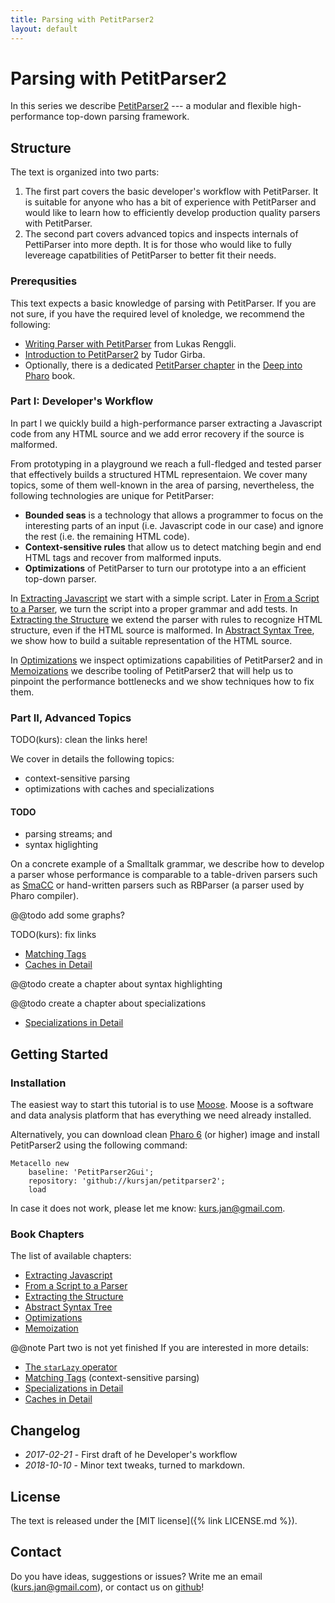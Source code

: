 ```yaml
---
title: Parsing with PetitParser2 
layout: default
---
```

# Parsing with PetitParser2

In this series we describe [PetitParser2](https://github.com/kursjan/petitparser2) --- a modular and flexible high-performance top-down parsing framework.

## Structure

The text is organized into two parts: 
1. The first part covers the basic developer's workflow with PetitParser.  It is suitable for anyone who has a bit of experience with PetitParser and would like to learn how to efficiently develop production quality parsers with PetitParser.
1. The second part covers advanced topics and inspects internals of PettiParser into more depth. It is for those who would like to fully levereage capatbilities of PetitParser to better fit their needs.

### Prerequsities
This text expects a basic knowledge of parsing with PetitParser.
If you are not sure, if you have the required level of knoledge, we recommend the following:
- [Writing Parser with PetitParser](https://www.lukas-renggli.ch/blog/petitparser-1) from Lukas Renggli.
- [Introduction to PetitParser2](http://www.humane-assessment.com/blog/introducing-petitparser2/) by Tudor Girba.
- Optionally, there is a dedicated [PetitParser chapter](http://scg.unibe.ch/archive/papers/Kurs13a-PetitParser.pdf) in the [Deep into Pharo](http://www.deepintopharo.com/) book.


### Part I: Developer's Workflow
In part I we quickly build a high-performance parser extracting a Javascript code from any HTML source and we add error recovery if the source is malformed.

From prototyping in a playground we reach a full-fledged and tested parser that effectively builds a structured HTML representaion. 
We cover many topics, some of them well-known in the area of parsing, nevertheless, the following technologies are unique for PetitParser:
- **Bounded seas** is a technology that allows a programmer to focus on the interesting parts of an input (i.e. Javascript code in our case) and ignore the rest (i.e. the remaining HTML code).
- **Context-sensitive rules** that allow us to detect matching begin and end HTML tags and recover from malformed inputs.
- **Optimizations** of PetitParser to turn our prototype into a an efficient top-down parser. 

In [Extracting Javascript](scripting.md) we start with a simple script.
Later in [From a Script to a Parser](Chapters/chapter2.pillar), we turn the script into a proper grammar and add tests.
In [Extracting the Structure](Chapters/chapter3.pillar) we extend the parser with rules to recognize HTML structure, even if the HTML source is malformed. In [Abstract Syntax Tree](Chapters/AST.pillar), we show how to build a suitable representation of the HTML source.

In [Optimizations](Chapters/optimizations.pillar) we inspect optimizations capabilities of PetitParser2
and in [Memoizations](Chapters/memoization.pillar) we describe tooling of PetitParser2 that will help us to pinpoint the performance bottlenecks and we show techniques how to fix them.


### Part II, Advanced Topics
TODO(kurs): clean the links here!

We cover in details the following topics:
- context-sensitive parsing
- optimizations with caches and specializations


#### TODO
- parsing streams; and
- syntax higlighting


On a concrete example of a Smalltalk grammar, we describe how to develop a parser whose performance is comparable to a table-driven parsers such as [SmaCC](https://github.com/ThierryGoubier/SmaCC) or hand-written parsers such as RBParser (a parser used by Pharo compiler).

@@todo add some graphs?

TODO(kurs): fix links
- [Matching Tags](../matchingTags.pillar)
- [Caches in Detail](../caches.pillar)

@@todo create a chapter about syntax highlighting

@@todo create a chapter about specializations 
- [Specializations in Detail](../smalltalkOptimization.pillar)

## Getting Started

### Installation
The easiest way to start this tutorial is to use [Moose](http://moosetechnology.org). 
Moose is a software and data analysis platform that has everything we need already installed.

Alternatively, you can download clean [Pharo 6](http://pharo.org) (or higher) image and install PetitParser2 using the following command:

```smalltalk
Metacello new
	baseline: 'PetitParser2Gui';
	repository: 'github://kursjan/petitparser2';
   	load
```

In case it does not work, please let me know: <kurs.jan@gmail.com>. 


### Book Chapters
The list of available chapters:
- [Extracting Javascript](Chapters/chapter1.pillar)
- [From a Script to a Parser](Chapters/chapter2.pillar)
- [Extracting the Structure](Chapters/chapter3.pillar)
- [Abstract Syntax Tree](Chapters/AST.pillar)
- [Optimizations](Chapters/optimization.pillar)
- [Memoization](Chapters/memoization.pillar)

@@note Part two is not yet finished
If you are interested in more details:
- [The ```starLazy``` operator](Chapters/starLazy.pillar)
- [Matching Tags](Chapters/matchingTags.pillar) (context-sensitive parsing)
- [Specializations in Detail](specializations.pillar)
- [Caches in Detail](caches.pillar)

## Changelog

- *2017-02-21* - First draft of he Developer's workflow 
- *2018-10-10* - Minor text tweaks, turned to markdown.

## License
The text is released under the [MIT license]({% link LICENSE.md %}).

## Contact
Do you have ideas, suggestions or issues? Write me an email (<kurs.jan@gmail.com>), or contact us on [github](github.com/kursjan/petitparser2/issues)!

